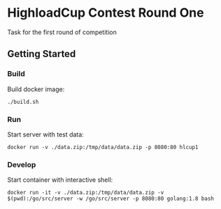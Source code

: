 # HighloadCup Contest Round One

Task for the first round of competition

## Getting Started

### Build

Build docker image:

```
./build.sh
```

### Run

Start server with test data:

```
docker run -v ./data.zip:/tmp/data/data.zip -p 8080:80 hlcup1
```

### Develop

Start container with interactive shell:

```
docker run -it -v ./data.zip:/tmp/data/data.zip -v $(pwd):/go/src/server -w /go/src/server -p 8080:80 golang:1.8 bash
```
